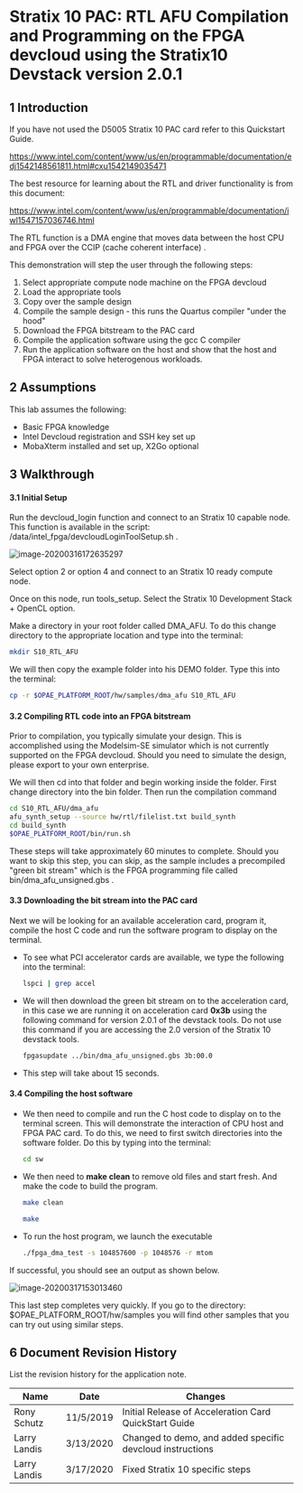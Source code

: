 

# Stratix 10 PAC: RTL AFU Compilation and Programming on the FPGA devcloud using the Stratix10 Devstack version 2.0.1

 

## 1       Introduction

If you have not used the D5005 Stratix 10  PAC card refer to this Quickstart Guide.

https://www.intel.com/content/www/us/en/programmable/documentation/edj1542148561811.html#cxu1542149035471

The best resource for learning about the RTL and driver functionality is from this document: 

https://www.intel.com/content/www/us/en/programmable/documentation/iwl1547157036746.html

The RTL function is a DMA engine that moves data between the host CPU and FPGA over the CCIP (cache coherent interface) .

This demonstration will step the user through the following steps:

1. Select appropriate compute node machine on the FPGA devcloud
2. Load the appropriate tools
3. Copy over the sample design
4. Compile the sample design - this runs the Quartus compiler "under the hood"
5. Download the FPGA bitstream to the PAC card
6. Compile the application software using the gcc C compiler
7. Run the application software on the host and show that the host and FPGA interact to solve heterogenous workloads.



## 2       Assumptions

This lab assumes the following:

- Basic FPGA knowledge
- Intel Devcloud registration and SSH key set up
- MobaXterm installed and set up, X2Go optional



## 3       Walkthrough

#### 3.1            Initial Setup

Run the devcloud_login function and connect to an Stratix 10 capable node. This function is available in the script: /data/intel_fpga/devcloudLoginToolSetup.sh .

![image-20200316172635297](https://user-images.githubusercontent.com/59750149/77004891-17a6d900-691d-11ea-8b3f-433673cc4962.png)

Select option 2 or option 4 and connect to an Stratix 10 ready compute node.



Once on this node, run tools_setup. Select the Stratix 10 Development Stack + OpenCL option.

Make a directory in your root folder called DMA_AFU. To do this change directory to the appropriate location and type into the terminal:

```bash
mkdir S10_RTL_AFU
```

We will then copy the example folder into his DEMO folder. Type this into the terminal:

```bash
cp -r $OPAE_PLATFORM_ROOT/hw/samples/dma_afu S10_RTL_AFU
```

#### 3.2 Compiling RTL code into an FPGA bitstream

Prior to compilation, you typically simulate your design. This is accomplished using the Modelsim-SE simulator which is not currently supported on the FPGA devcloud. Should you need to simulate the design, please export to your own enterprise.

We will then cd into that folder and begin working inside the folder. First change directory into the bin folder. Then run the compilation command

```bash
cd S10_RTL_AFU/dma_afu
afu_synth_setup --source hw/rtl/filelist.txt build_synth
cd build_synth
$OPAE_PLATFORM_ROOT/bin/run.sh
```

These steps will take approximately 60 minutes to complete. Should you want to skip this step, you can skip, as the sample includes a precompiled "green bit stream" which is the FPGA programming file called bin/dma_afu_unsigned.gbs .



#### 3.3 Downloading the bit stream into the PAC card

Next we will be looking for an available acceleration card, program it, compile the host C code and run the software program to display on the terminal.

- To see what PCI accelerator cards are available, we type the following into the terminal:

  ```bash
  lspci | grep accel
  ```

- We will then download the green bit stream on to the acceleration card, in this case we are running it on acceleration card **0x3b** using the following command for version 2.0.1 of the devstack tools. Do not use this command if you are accessing the 2.0 version of the Stratix 10 devstack tools.

  ```bash
  fpgasupdate ../bin/dma_afu_unsigned.gbs 3b:00.0
  ```

- This step will take about 15 seconds. 

#### 3.4 Compiling the host software

- We then need to compile and run the C host code to display on to the terminal screen. This will demonstrate the interaction of CPU host and FPGA PAC card. To do this, we need to first switch directories into the software folder. Do this by typing into the terminal:

  ```bash
  cd sw
  ```

- We then need to **make clean** to remove old files and start fresh. And make the code to build the program.

  ```bash
  make clean
  ```

  ```bash
  make
  ```

- To run the host program, we launch the executable

  ```bash
  ./fpga_dma_test -s 104857600 -p 1048576 -r mtom
  ```

If successful, you should see an output as shown below.

![image-20200317153013460](https://user-images.githubusercontent.com/59750149/77005409-fb576c00-691d-11ea-9ac3-68ef69067bc1.png)

   

This last step completes very quickly. If you go to the directory: $OPAE_PLATFORM_ROOT/hw/samples you will find other samples that you can try out using similar steps.

## 6       Document Revision History

List the revision history for the application note.

| Name         | Date      | Changes                                                   |
| ------------ | --------- | --------------------------------------------------------- |
| Rony Schutz  | 11/5/2019 | Initial Release of Acceleration   Card QuickStart Guide   |
| Larry Landis | 3/13/2020 | Changed to demo, and added specific devcloud instructions |
| Larry Landis | 3/17/2020 | Fixed Stratix 10 specific steps                           |



 
